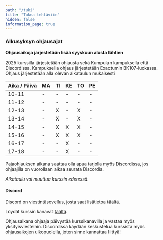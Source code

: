 ```yaml
---
path: "/tuki"
title: "Tukea tehtäviin"
hidden: false
information_page: true
---
```


### Alkusyksyn ohjausajat

**Ohjausaikoja järjestetään lisää syyskuun alusta lähtien**

2025 kurssilla järjestetään ohjausta sekä Kumpulan kampuksella että Discordissa. Kampuksella ohjaus järjestetään Exactumin BK107-luokassa. Ohjaus järjestetään alla olevan aikataulun mukaisesti


| Aika / Päivä | MA | TI | KE | TO | PE |
|-----|----|----|----|----|----|
| 10-11 | - | - | - | - | - |
| 11-12 | - | - | - | - | - |
| 12-13 | - | X | - | X | - |
| 13-14 | - | X | - | X | - |
| 14-15 | - | X | X | X | - |
| 15-16 | - | X | X | X | - |
| 16-17 | - | - | X | - | - |
| 17-18 | - | - | X | - | - |

Pajaohjauksen aikana saattaa olla apua tarjolla myös Discordissa, jos ohjaajilla on vuorollaan aikaa seurata Discordia.

*Aikataulu voi muuttua kurssin edetessä.*

#### Discord

Discord on viestintäsovellus, josta saat lisätietoa [täältä](https://discord.com/).

Löydät kurssin kanavat [täältä](https://study.cs.helsinki.fi/discord/join/ohjelmoinnin_mooc).

Ohjausaikana ohjaaja päivystää kurssikanavilla ja vastaa myös yksityisviesteihin. Discordissa käydään keskustelua kurssista myös ohjausaikojen ulkopuolella, joten sinne kannattaa liittyä!
